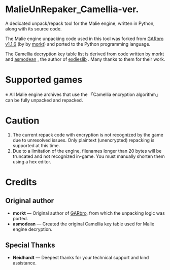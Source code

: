 MalieUnRepaker_Camellia-ver.
======
A dedicated unpack/repack tool for the Malie engine, written in Python, along with its source code.

The Malie engine unpacking code used in this tool was forked from [GARbro](https://github.com/morkt/GARbro)  [v1.1.6](https://github.com/morkt/GARbro/releases/tag/v1.1.6) (by  by  [morkt](https://github.com/morkt/GARbro)) and ported to the Python programming language.

The Camellia decryption key table list is derived from code written by morkt and [asmodean](http://asmodean.reverse.net)
, the author of [exdieslib](https://github.com/regomne/chinesize/blob/master/Malie/exdieslib/exdieslib.cpp)
.
Many thanks to them for their work.


Supported games
======
※ All Malie engine archives that use the 「Camellia encryption algorithm」 can be fully unpacked and repacked.

Caution
======
1. The current repack code with encryption is not recognized by the game due to unresolved issues. Only plaintext (unencrypted) repacking is supported at this time.
2. Due to a limitation of the engine, filenames longer than 20 bytes will be truncated and not recognized in-game. You must manually shorten them using a hex editor.

Credits
======
## Original author
- **morkt**  — Original author of [GARbro](https://github.com/morkt/GARbro), from which the unpacking logic was ported.
- **asmodean**  — Created the original Camellia key table used for Malie engine decryption.
## Special Thanks
- **Neidhardt** — Deepest thanks for your technical support and kind assistance.

